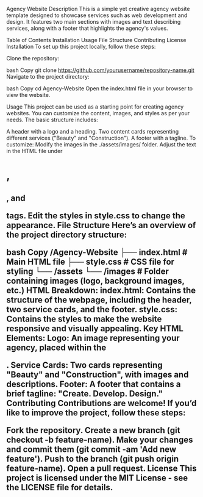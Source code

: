Agency Website
Description
This is a simple yet creative agency website template designed to showcase services such as web development and design. It features two main sections with images and text describing services, along with a footer that highlights the agency's values.

Table of Contents
Installation
Usage
File Structure
Contributing
License
Installation
To set up this project locally, follow these steps:

Clone the repository:

bash
Copy
git clone https://github.com/yourusername/repository-name.git
Navigate to the project directory:

bash
Copy
cd Agency-Website
Open the index.html file in your browser to view the website.

Usage
This project can be used as a starting point for creating agency websites. You can customize the content, images, and styles as per your needs. The basic structure includes:

A header with a logo and a heading.
Two content cards representing different services ("Beauty" and "Construction").
A footer with a tagline.
To customize:
Modify the images in the ./assets/images/ folder.
Adjust the text in the HTML file under <h1>, <h2>, and <p> tags.
Edit the styles in style.css to change the appearance.
File Structure
Here’s an overview of the project directory structure:

bash
Copy
/Agency-Website
  ├── index.html         # Main HTML file
  ├── style.css          # CSS file for styling
  └── /assets
      └── /images        # Folder containing images (logo, background images, etc.)
HTML Breakdown:
index.html: Contains the structure of the webpage, including the header, two service cards, and the footer.
style.css: Contains the styles to make the website responsive and visually appealing.
Key HTML Elements:
Logo: An image representing your agency, placed within the <div class="main">.
Service Cards: Two cards representing "Beauty" and "Construction", with images and descriptions.
Footer: A footer that contains a brief tagline: "Create. Develop. Design."
Contributing
Contributions are welcome! If you’d like to improve the project, follow these steps:

Fork the repository.
Create a new branch (git checkout -b feature-name).
Make your changes and commit them (git commit -am 'Add new feature').
Push to the branch (git push origin feature-name).
Open a pull request.
License
This project is licensed under the MIT License - see the LICENSE file for details.
